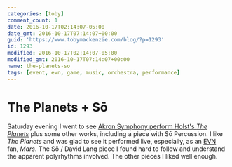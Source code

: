 ```yaml
---
categories: [toby]
comment_count: 1
date: 2016-10-17T02:14:07-05:00
date_gmt: 2016-10-17T07:14:07+00:00
guid: 'https://www.tobymackenzie.com/blog/?p=1293'
id: 1293
modified: 2016-10-17T02:14:07-05:00
modified_gmt: 2016-10-17T07:14:07+00:00
name: the-planets-so
tags: [event, evn, game, music, orchestra, performance]
---
```


The Planets + Sō
=================

Saturday evening I went to see [Akron Symphony perform Holst's *The Planets*](https://akronsymphony.org/concerts/the-planets-so.3923) plus some other works, including a piece with Sō Percussion.  I like *The Planets* and was glad to see it performed live, especially, as an [EVN](http://www.ambrosiasw.com/games/evn) fan, *Mars*.  The Sō / David Lang piece I found hard to follow and understand the apparent polyrhythms involved.  The other pieces I liked well enough.
